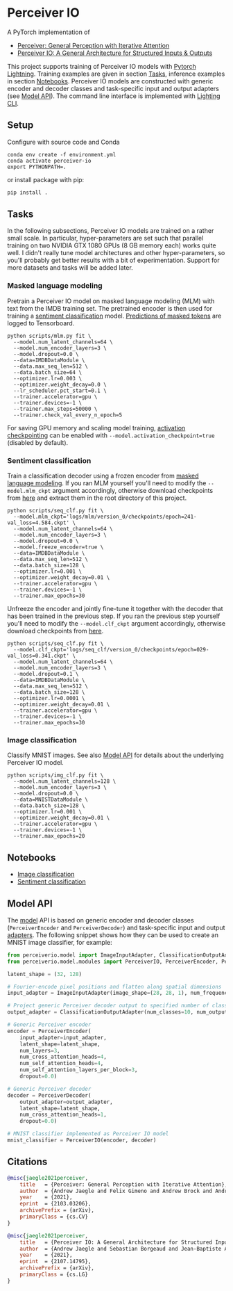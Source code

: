 # Perceiver IO

A PyTorch implementation of

- [Perceiver: General Perception with Iterative Attention](https://arxiv.org/abs/2103.03206)
- [Perceiver IO: A General Architecture for Structured Inputs & Outputs](https://arxiv.org/abs/2107.14795)

This project supports training of Perceiver IO models with [Pytorch Lightning](https://www.pytorchlightning.ai/). 
Training examples are given in section [Tasks](#tasks), inference examples in section [Notebooks](#notebooks). 
Perceiver IO models are constructed with generic encoder and decoder classes and task-specific input and 
output adapters (see [Model API](#model-api)). The command line interface is implemented with 
[Lighting CLI](https://pytorch-lightning.readthedocs.io/en/latest/common/lightning_cli.html).

## Setup

Configure with source code and Conda

```shell
conda env create -f environment.yml
conda activate perceiver-io
export PYTHONPATH=.
```

or install package with pip:
```bash
pip install .
```

## Tasks

In the following subsections, Perceiver IO models are trained on a rather small scale. In particular, hyper-parameters 
are set such that parallel training on two NVIDIA GTX 1080 GPUs (8 GB memory each) works quite well. I didn't really 
tune model architectures and other hyper-parameters, so you'll probably get better results with a bit of experimentation. 
Support for more datasets and tasks will be added later.

### Masked language modeling

Pretrain a Perceiver IO model on masked language modeling (MLM) with text from the IMDB training set. The pretrained 
encoder is then used for training a [sentiment classification](#sentiment-classification) model. 
[Predictions of masked tokens](docs/tensorboard.md) are logged to Tensorboard. 

```shell
python scripts/mlm.py fit \
  --model.num_latent_channels=64 \
  --model.num_encoder_layers=3 \
  --model.dropout=0.0 \
  --data=IMDBDataModule \
  --data.max_seq_len=512 \
  --data.batch_size=64 \
  --optimizer.lr=0.003 \
  --optimizer.weight_decay=0.0 \
  --lr_scheduler.pct_start=0.1 \
  --trainer.accelerator=gpu \
  --trainer.devices=-1 \
  --trainer.max_steps=50000 \
  --trainer.check_val_every_n_epoch=5
```

For saving GPU memory and scaling model training, [activation checkpointing](docs/checkpointing.md) can be enabled with 
`--model.activation_checkpoint=true` (disabled by default).

### Sentiment classification

Train a classification decoder using a frozen encoder from [masked language modeling](#masked-language-modeling-mlm). 
If you ran MLM yourself you'll need to modify the `--model.mlm_ckpt` argument accordingly, otherwise download
checkpoints from [here](https://martin-krasser.com/perceiver/logs-update-1.zip) and extract them in the root directory of 
this project. 

```shell
python scripts/seq_clf.py fit \
  --model.mlm_ckpt='logs/mlm/version_0/checkpoints/epoch=241-val_loss=4.584.ckpt' \
  --model.num_latent_channels=64 \
  --model.num_encoder_layers=3 \
  --model.dropout=0.0 \
  --model.freeze_encoder=true \
  --data=IMDBDataModule \
  --data.max_seq_len=512 \
  --data.batch_size=128 \
  --optimizer.lr=0.001 \
  --optimizer.weight_decay=0.01 \
  --trainer.accelerator=gpu \
  --trainer.devices=-1 \
  --trainer.max_epochs=30
```

Unfreeze the encoder and jointly fine-tune it together with the decoder that has been trained in the previous step.
If you ran the previous step yourself you'll need to modify the `--model.clf_ckpt` argument accordingly, otherwise 
download checkpoints from [here](https://martin-krasser.com/perceiver/logs-update-1.zip).

```shell
python scripts/seq_clf.py fit \
  --model.clf_ckpt='logs/seq_clf/version_0/checkpoints/epoch=029-val_loss=0.341.ckpt' \
  --model.num_latent_channels=64 \
  --model.num_encoder_layers=3 \
  --model.dropout=0.1 \
  --data=IMDBDataModule \
  --data.max_seq_len=512 \
  --data.batch_size=128 \
  --optimizer.lr=0.0001 \
  --optimizer.weight_decay=0.01 \
  --trainer.accelerator=gpu \
  --trainer.devices=-1 \
  --trainer.max_epochs=30
```

### Image classification

Classify MNIST images. See also [Model API](#model-api) for details about the underlying Perceiver IO model. 

```shell
python scripts/img_clf.py fit \
  --model.num_latent_channels=128 \
  --model.num_encoder_layers=3 \
  --model.dropout=0.0 \
  --data=MNISTDataModule \
  --data.batch_size=128 \
  --optimizer.lr=0.001 \
  --optimizer.weight_decay=0.01 \
  --trainer.accelerator=gpu \
  --trainer.devices=-1 \
  --trainer.max_epochs=20
```

## Notebooks

- [Image classification](notebooks/img-clf.ipynb)
- [Sentiment classification](notebooks/txt-clf.ipynb)

## Model API

The [model](perceiverio/model/modules.py) API is based on generic encoder and decoder classes (`PerceiverEncoder` and 
`PerceiverDecoder`) and task-specific input and output [adapters](perceiverio/model/adapter.py). The following snippet 
shows how they can be used to create an MNIST image classifier, for example:

```python
from perceiverio.model import ImageInputAdapter, ClassificationOutputAdapter
from perceiverio.model.modules import PerceiverIO, PerceiverEncoder, PerceiverDecoder

latent_shape = (32, 128)

# Fourier-encode pixel positions and flatten along spatial dimensions
input_adapter = ImageInputAdapter(image_shape=(28, 28, 1), num_frequency_bands=32)

# Project generic Perceiver decoder output to specified number of classes
output_adapter = ClassificationOutputAdapter(num_classes=10, num_output_channels=128)

# Generic Perceiver encoder
encoder = PerceiverEncoder(
    input_adapter=input_adapter,
    latent_shape=latent_shape,
    num_layers=3,
    num_cross_attention_heads=4,
    num_self_attention_heads=4,
    num_self_attention_layers_per_block=3,
    dropout=0.0)

# Generic Perceiver decoder
decoder = PerceiverDecoder(
    output_adapter=output_adapter,
    latent_shape=latent_shape,
    num_cross_attention_heads=1,
    dropout=0.0)

# MNIST classifier implemented as Perceiver IO model
mnist_classifier = PerceiverIO(encoder, decoder)
```

## Citations

```bibtex
@misc{jaegle2021perceiver,
    title   = {Perceiver: General Perception with Iterative Attention},
    author  = {Andrew Jaegle and Felix Gimeno and Andrew Brock and Andrew Zisserman and Oriol Vinyals and Joao Carreira},
    year    = {2021},
    eprint  = {2103.03206},
    archivePrefix = {arXiv},
    primaryClass = {cs.CV}
}
```

```bibtex
@misc{jaegle2021perceiver,
    title   = {Perceiver IO: A General Architecture for Structured Inputs & Outputs},
    author  = {Andrew Jaegle and Sebastian Borgeaud and Jean-Baptiste Alayrac and Carl Doersch and Catalin Ionescu and David Ding and Skanda Koppula and Andrew Brock and Evan Shelhamer and Olivier Hénaff and Matthew M. Botvinick and Andrew Zisserman and Oriol Vinyals and João Carreira},
    year    = {2021},
    eprint  = {2107.14795},
    archivePrefix = {arXiv},
    primaryClass = {cs.LG}
}
```
